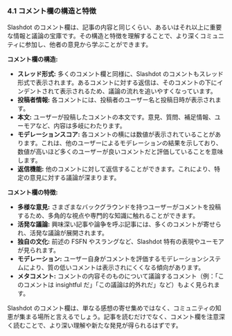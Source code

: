 ### 4.1 コメント欄の構造と特徴

Slashdot のコメント欄は、記事の内容と同じくらい、あるいはそれ以上に重要な情報と議論の宝庫です。その構造と特徴を理解することで、より深くコミュニティに参加し、他者の意見から学ぶことができます。

**コメント欄の構造:**

* **スレッド形式:** 多くのコメント欄と同様に、Slashdot のコメントもスレッド形式で表示されます。あるコメントに対する返信は、そのコメントの下にインデントされて表示されるため、議論の流れを追いやすくなっています。
* **投稿者情報:** 各コメントには、投稿者のユーザー名と投稿日時が表示されます。
* **本文:** ユーザーが投稿したコメントの本文です。意見、質問、補足情報、ユーモアなど、内容は多岐にわたります。
* **モデレーションスコア:** 各コメントの横には数値が表示されていることがあります。これは、他のユーザーによるモデレーションの結果を示しており、数値が高いほど多くのユーザーが良いコメントだと評価していることを意味します。
* **返信機能:** 他のコメントに対して返信することができます。これにより、特定の意見に対する議論が深まります。

**コメント欄の特徴:**

* **多様な意見:** さまざまなバックグラウンドを持つユーザーがコメントを投稿するため、多角的な視点や専門的な知識に触れることができます。
* **活発な議論:** 興味深い記事や論争を呼ぶ記事には、多くのコメントが寄せられ、活発な議論が展開されます。
* **独自の文化:** 前述の FSFN やスラングなど、Slashdot 特有の表現やユーモアが見られます。
* **モデレーション:** ユーザー自身がコメントを評価するモデレーションシステムにより、質の低いコメントは表示されにくくなる傾向があります。
* **メタコメント:** コメントの内容そのものについて議論するコメント（例：「このコメントは insightful だ」「この議論は的外れだ」など）もよく見られます。

Slashdot のコメント欄は、単なる感想の寄せ集めではなく、コミュニティの知恵が集まる場所と言えるでしょう。記事を読むだけでなく、コメント欄を注意深く読むことで、より深い理解や新たな発見が得られるはずです。
